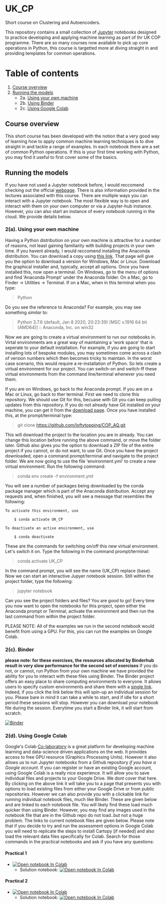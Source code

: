# UK_CP
Short course on Clustering and Autoencoders.

This repository contains a small collection of [Jupyter](https://jupyter.org) notebooks designed to practice developing and applying machine learning as part of thr UK COP programme. There are so many courses now available to pick up core operations in Python, this course is targetted more at diving straight in and providing templates for common operations. 

# Table of contents
1. [Course overview](#Course-overview)
2. [Running the models](#Running)
     * 2a. [Using your own machine](#own)
     * 2b. [Using Binder](#Binder)
     * 2c. [Using Google Colab](#Colab)

## Course overview<a name="Course-overview"></a>

This short course has been developed with the notion that a very good way of learning how to apply common machine learning techniques is to dive straight in and tackle a range of examples. In each notebook there are a set of common Python operations. If this is your first time working with Python, you may find it useful to first cover some of the basics.

## Running the models<a name="Running"></a>

If you have not used a Jupyter notebook before, I would reccomend checking out the official [webpage](https://jupyter.org/). There is also information provided in the lectures associated with this course. There are multiple ways you can interact with a Jupyter notebook. The most flexible way is to open and interact with them on your own computer or via a Jupyter-hub instance. However, you can also start an instance of every notebook running in the cloud. We provide details below.

### 2(a). Using your own machine<a name="own"></a>

Having a Python distribution on your own machine is attractive for a number of reasons, not least gaining familiarity with building projects in your own time. If you havent already, I would reccomend installing the Anaconda distribution. You can download a copy using [this link](https://www.anaconda.com/products/individual). That page will give you the option to download a version for Windows, Mac or Linux. Download the graphical installer and, typically, accept all options. Once you have installed this, now open a terminal. On Windows, go to the menu of options and find 'Anaconda Prompt' under the Anaconda folder. On a Mac, go to Finder -> Utilities -> Terminal. If on a Mac, when in this terminal when you type:

> Python

Do you see the reference to Anaconda? For example, you may see something *similar* to:

> Python 3.7.6 (default, Jan  8 2020, 20:23:39) [MSC v.1916 64 bit (AMD64)] :: Anaconda, Inc. on win32

Now we are going to create a virtual environment to run our notebooks in. Virtal environments are a great way of maintaining a 'work space' that is seperate to your default installation. For example, if you are going to start installing lots of bespoke modules, you may sometimes come across a clash of version numbers which then becomes tricky to maintain. In the worst case scenario, this would require a re-installation of Python. So lets create a virtual environment for our project. You can switch-on and switch-ff these virtual environments from the command line/terminal whenever you need them.

If you are on Windows, go back to the Anaconda prompt. If you are on a Mac or Linux, go back to ther terminal. First we need to clone this repository. We should use Git for this, becuase with Git you can keep pulling updates from this repository. If you do not already have Git installed on your machine, you can get it from the [download page](https://git-scm.com/downloads). Once you have installed this, at the prompt/terminal type:

> git clone https://github.com/loftytopping/COP_AQ.git

This will download the project to the location you are in already. You can change this location before running the above command, or move the folder later. Github also gives you the option to download a ZIP file of the entire project if you cannot, or do not want, to use Git. Once you have the project downloaded, open a command prompt/terminal and navigate to the project folder. We are now going to use the file 'environment.yml' to create a new virtual environment. Run the following command:

> conda env create -f environment.yml

You will see a number of packages being downloaded by the conda package manager which is part of the Anaconda distribution. Accept any requests and, when finished, you will see a message that resembles the following:

    To activate this environment, use
    
        $ conda activate UK_CP
    
    To deactivate an active environment, use
    
        $ conda deactivate
        
These are the commands for switching on/off this new virtual environment. Let's switch it on. Type the following in the command prompt/terminal:

> conda activate UK_CP

In the command prompt, you will see the name (UK_CP) replace (base). Now we can start an interactive Jupyer notebook session. Still within the project folder, type the following:

> jupyter notebook

Can you see the project folders and files? You are good to go! Every time you now want to open the notebooks for this project, open either the Anaconda prompt or Terminal, activate the environment and then run the last command from within the project folder.

PLEASE NOTE: All of the examples we run in the second notebook would benefit from using a GPU. For this, you can run the examples on Google Colab.

### 2(c). Binder <a name="Binder"></a>

**please note: for these exercises, the resources allocated by Binderhub result in very slow performance for the second set of exercises**
If you do not, or cannot, run Python from your own machine we have provided the ability for you to interact with these files using Binder. The Binder project offers an easy place to share computing environments to everyone. It allows users to specify custom environments and share them with a [single link](https://jupyter.org/binder). Indeed, if you click the link below this will spin-up an individual session for you. Please bare in mind it can take a while to start, and if idle for a short period these sessions will stop. However you can download your notebook file during the session. Everytime you start a Binder link, it will start from scratch.

[![Binder](https://mybinder.org/badge_logo.svg)](https://mybinder.org/v2/gh/loftytopping/COP_AQ/HEAD)

### 2(d). Using Google Colab<a name="Colab"></a>

Google's Colab [Co-laboratory](https://colab.research.google.com) is a great platform for developing machine learning and data-science driven applications on the web. It provides access to free GPU resource (Graphics Processing Units). However it also allows us to run Jupyter notebooks from a Github repository *if you have a Google account*. If you can register or have an existing Google account, using Google Colab is a really nice experience. It will allow you to save individual files and projects to your Google Drive. We dont cover that here. By clicking on the above link it will take you to a page that presents you with options to load existing files from either your Google Drive or from public repositories. However we can also provide you with a clickable link for running individual notebook files, much like Binder. These are given below and are linked to each notebook file. You will likely find these load much quicker than using Binder. However, you may find any images used in the notebook file that are in the Github repo do not load..but not a huge problem. The links to current notebook files are given below. Please note that if you decide to try and run the assessment options in Google Colab you will need to replicate the steps to install Cartopy [if needed] and also load the relevant data files specifically for Colab. Search for those commands in the practical notebooks and ask if you have any questions:

#### Practical 1 
- [![Open notebook In Colab](https://colab.research.google.com/assets/colab-badge.svg)](https://colab.research.google.com/github/loftytopping/COP_AQ/blob/main/Notebook_1.ipynb)
  - Solution notebook: [![Open notebook In Colab](https://colab.research.google.com/assets/colab-badge.svg)](https://colab.research.google.com/github/loftytopping/COP_AQ/blob/main/Solutions/Notebook_1.ipynb)
#### Practical 2 
- [![Open notebook In Colab](https://colab.research.google.com/assets/colab-badge.svg)](https://colab.research.google.com/github/loftytopping/COP_AQ/blob/main/Notebook_2.ipynb)
  - Solution notebook: [![Open notebook In Colab](https://colab.research.google.com/assets/colab-badge.svg)](https://colab.research.google.com/github/loftytopping/COP_AQ/blob/main/Solutions/Notebook_2.ipynb)
